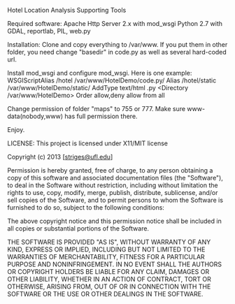 Hotel Location Analysis Supporting Tools

Required software:
Apache Http Server 2.x with mod_wsgi
Python 2.7 with GDAL, reportlab, PIL, web.py

Installation:
Clone and copy everything to /var/www. If you put them in other folder, you need change "basedir" in code.py as well as several hard-coded url.

Install mod_wsgi and configure mod_wsgi. Here is one example:
    WSGIScriptAlias /hotel /var/www/HotelDemo/code.py/
    Alias /hotel/static /var/www/HotelDemo/static/
    AddType text/html .py
    <Directory /var/www/HotelDemo>
        Order allow,deny
        allow from all
    </Directory>

Change permission of folder "maps" to 755 or 777. Make sure www-data(nobody,www) has full permission there.

Enjoy.

LICENSE:
This project is licensed under X11/MIT license

Copyright (c) 2013 [striges@ufl.edu]

Permission is hereby granted, free of charge, to any person obtaining a
copy of this software and associated documentation files (the "Software"),
to deal in the Software without restriction, including without limitation
the rights to use, copy, modify, merge, publish, distribute, sublicense,
and/or sell copies of the Software, and to permit persons to whom the
Software is furnished to do so, subject to the following conditions:

The above copyright notice and this permission notice shall be included
in all copies or substantial portions of the Software.

THE SOFTWARE IS PROVIDED "AS IS", WITHOUT WARRANTY OF ANY KIND, EXPRESS
OR IMPLIED, INCLUDING BUT NOT LIMITED TO THE WARRANTIES OF MERCHANTABILITY,
FITNESS FOR A PARTICULAR PURPOSE AND NONINFRINGEMENT. IN NO EVENT SHALL
THE AUTHORS OR COPYRIGHT HOLDERS BE LIABLE FOR ANY CLAIM, DAMAGES OR OTHER
LIABILITY, WHETHER IN AN ACTION OF CONTRACT, TORT OR OTHERWISE, ARISING
FROM, OUT OF OR IN CONNECTION WITH THE SOFTWARE OR THE USE OR OTHER
DEALINGS IN THE SOFTWARE.
